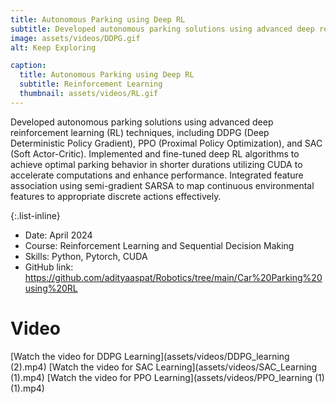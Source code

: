 ```yaml
---
title: Autonomous Parking using Deep RL
subtitle: Developed autonomous parking solutions using advanced deep reinforcement learning (RL) techniques
image: assets/videos/DDPG.gif
alt: Keep Exploring

caption:
  title: Autonomous Parking using Deep RL
  subtitle: Reinforcement Learning
  thumbnail: assets/videos/RL.gif
---
```

Developed autonomous parking solutions using advanced deep reinforcement learning (RL) techniques,
including DDPG (Deep Deterministic Policy Gradient), PPO (Proximal Policy Optimization), and SAC
(Soft Actor-Critic). Implemented and fine-tuned deep RL algorithms to achieve optimal parking behavior in shorter durations
utilizing CUDA to accelerate computations and enhance performance. Integrated feature association using semi-gradient SARSA to map continuous environmental features to
appropriate discrete actions effectively.

{:.list-inline}
- Date: April 2024
- Course: Reinforcement Learning and Sequential Decision Making
- Skills: Python, Pytorch, CUDA
- GitHub link: https://github.com/adityaaspat/Robotics/tree/main/Car%20Parking%20using%20RL

# Video

[Watch the video for DDPG Learning](assets/videos/DDPG_learning (2).mp4)
[Watch the video for SAC Learning](assets/videos/SAC_Learning (1).mp4)
[Watch the video for PPO Learning](assets/videos/PPO_learning (1) (1).mp4)

